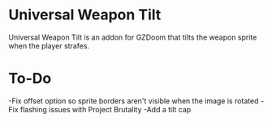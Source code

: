 # Universal Weapon Tilt

Universal Weapon Tilt is an addon for GZDoom that tilts the weapon sprite when the player strafes.

# To-Do

-Fix offset option so sprite borders aren't visible when the image is rotated
-Fix flashing issues with Project Brutality
-Add a tilt cap
